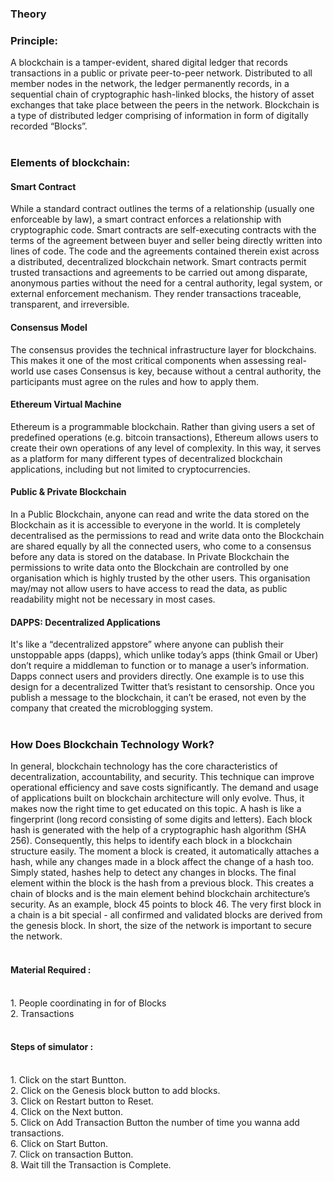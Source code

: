 ### Theory
 <h3>Principle:</h3>
                    A blockchain is a tamper-evident, shared digital ledger that records transactions in a public or private peer-to-peer network. Distributed to all member nodes in the network, the ledger permanently records, in a sequential chain of cryptographic hash-linked blocks, the history of asset exchanges that take place between the peers in the network. Blockchain is a type of distributed ledger comprising of information in form of digitally recorded “Blocks”.
                    <br>
                   <br>
                    <h3>Elements of blockchain: </h3>
                    <h4>Smart Contract</h4>  While a standard contract outlines the terms of a relationship (usually one enforceable by law), a smart contract enforces a relationship with cryptographic code. Smart contracts are self-executing contracts with the terms of the agreement between buyer and seller being directly written into lines of code. The code and the agreements contained therein exist across a distributed, decentralized blockchain network. Smart contracts permit trusted transactions and agreements to be carried out among disparate, anonymous parties without the need for a central authority, legal system, or external enforcement mechanism. They render transactions traceable, transparent, and irreversible.
                     <h4>Consensus Model</h4> The consensus provides the technical infrastructure layer for blockchains. This makes it one of the most critical components when assessing real-world use cases
                     Consensus is key, because without a central authority, the participants must agree on the rules and how to apply them.
                     <h4>Ethereum Virtual Machine </h4> Ethereum is a programmable blockchain. Rather than giving users a set of predefined operations (e.g. bitcoin transactions), Ethereum allows users to create their own operations of any level of complexity. In this way, it serves as a platform for many different types of decentralized blockchain applications, including but not limited to cryptocurrencies.
                     <h4>Public & Private Blockchain </h4> In a Public Blockchain, anyone can read and write the data stored on the Blockchain as it is accessible to everyone in the world. It is completely decentralised as the permissions to read and write data onto the Blockchain are shared equally by all the connected users, who come to a consensus before any data is stored on the database.
                     In Private Blockchain the permissions to write data onto the Blockchain are controlled by one organisation which is highly trusted by the other users. This organisation may/may not allow users to have access to read the data, as public readability might not be necessary in most cases.
                     <br>
                     <h4>DAPPS: Decentralized Applications </h4>It's like a “decentralized appstore” where anyone can publish their unstoppable apps (dapps), which unlike today’s apps (think Gmail or Uber) don’t require a middleman to function or to manage a user’s information. Dapps connect users and providers directly. One example is to use this design for a decentralized Twitter that’s resistant to censorship. Once you publish a message to the blockchain, it can’t be erased, not even by the company that created the microblogging system.
                     <br><br>
                    <h3>How Does Blockchain Technology Work?</h3>
                     In general, blockchain technology has the core characteristics of decentralization, accountability, and security. This technique can improve operational efficiency and save costs significantly. The demand and usage of applications built on blockchain architecture will only evolve. Thus, it makes now the right time to get educated on this topic.
                     A hash is like a fingerprint (long record consisting of some digits and letters). Each block hash is generated with the help of a cryptographic hash algorithm (SHA 256). Consequently, this helps to identify each block in a blockchain structure easily. The moment a block is created, it automatically attaches a hash, while any changes made in a block affect the change of a hash too. Simply stated, hashes help to detect any changes in blocks.
                     The final element within the block is the hash from a previous block. This creates a chain of blocks and is the main element behind blockchain architecture’s security. As an example, block 45 points to block 46. The very first block in a chain is a bit special - all confirmed and validated blocks are derived from the genesis block.
                     In short, the size of the network is important to secure the network.
                     <br><br>
                    <h4>Material Required :</h4><br>
                        1. People coordinating in for of Blocks <br>
                        2. Transactions
                        <br><br>
                        <h4>Steps of simulator :</h4><br>
                        1.&nbsp;Click on the start Buntton. <br>
                        2.&nbsp;Click on the Genesis block button to add blocks. <br>
                        3.&nbsp;Click on Restart button to Reset. <br>
                        4.&nbsp;Click on the Next button. <br>
                        5.&nbsp;Click on Add Transaction Button the number of time you wanna add transactions. <br>
                        6.&nbsp;Click on Start Button. <br>
                        7.&nbsp;Click on transaction Button. <br>
                        8.&nbsp;Wait till the Transaction is Complete.<br>